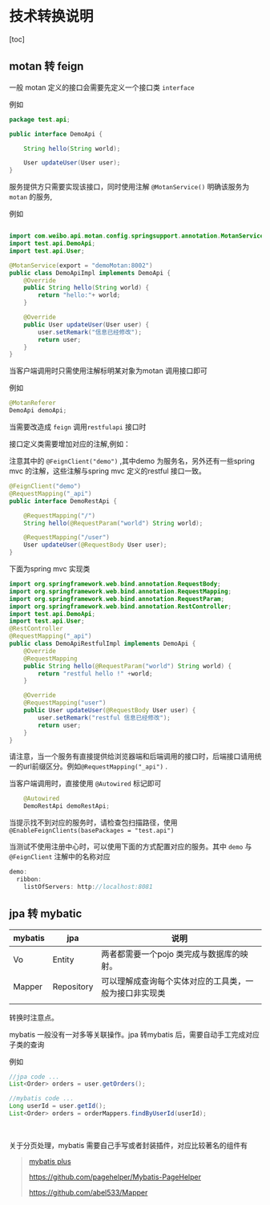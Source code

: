 # 技术转换说明

[toc]

## motan 转 feign

一般 motan 定义的接口会需要先定义一个接口类 `interface`

例如

```java
package test.api;

public interface DemoApi {

    String hello(String world);

    User updateUser(User user);
}

```

服务提供方只需要实现该接口，同时使用注解 `@MotanService()` 明确该服务为`motan` 的服务,

例如

```java

import com.weibo.api.motan.config.springsupport.annotation.MotanService;
import test.api.DemoApi;
import test.api.User;

@MotanService(export = "demoMotan:8002")
public class DemoApiImpl implements DemoApi {
    @Override
    public String hello(String world) {
        return "hello:"+ world;
    }

    @Override
    public User updateUser(User user) {
        user.setRemark("信息已经修改");
        return user;
    }
}
```

当客户端调用时只需使用注解标明某对象为motan 调用接口即可

例如

```java
@MotanReferer
DemoApi demoApi;
```

当需要改造成 `feign` 调用`restfulapi` 接口时

接口定义类需要增加对应的注解,例如：

注意其中的 `@FeignClient("demo")` ,其中demo 为服务名，另外还有一些spring mvc 的注解，这些注解与spring mvc 定义的restful 接口一致。

```java
@FeignClient("demo")
@RequestMapping("_api")
public interface DemoRestApi {

    @RequestMapping("/")
    String hello(@RequestParam("world") String world);

    @RequestMapping("/user")
    User updateUser(@RequestBody User user);
}
```

下面为spring mvc 实现类

```java
import org.springframework.web.bind.annotation.RequestBody;
import org.springframework.web.bind.annotation.RequestMapping;
import org.springframework.web.bind.annotation.RequestParam;
import org.springframework.web.bind.annotation.RestController;
import test.api.DemoApi;
import test.api.User;
@RestController
@RequestMapping("_api")
public class DemoApiRestfulImpl implements DemoApi {
    @Override
    @RequestMapping
    public String hello(@RequestParam("world") String world) {
        return "restful hello !" +world;
    }

    @Override
    @RequestMapping("user")
    public User updateUser(@RequestBody User user) {
        user.setRemark("restful 信息已经修改");
        return user;
    }
}
```



请注意，当一个服务有直接提供给浏览器端和后端调用的接口时，后端接口请用统一的url前缀区分。例如`@RequestMapping("_api")` .

当客户端调用时，直接使用 `@Autowired` 标记即可

```java
    @Autowired
    DemoRestApi demoRestApi;
```

当提示找不到对应的服务时，请检查包扫描路径，使用 `@EnableFeignClients(basePackages = "test.api")` 

当测试不使用注册中心时，可以使用下面的方式配置对应的服务。其中 `demo` 与 `@FeignClient` 注解中的名称对应

```java
demo:
  ribbon:
    listOfServers: http://localhost:8081
```



## jpa 转 mybatic

| mybatis | jpa        | 说明                                                   |
| ------- | ---------- | ------------------------------------------------------ |
| Vo      | Entity     | 两者都需要一个pojo 类完成与数据库的映射。              |
| Mapper  | Repository | 可以理解成查询每个实体对应的工具类，一般为接口非实现类 |
|         |            |                                                        |

转换时注意点。

mybatis 一般没有一对多等关联操作。jpa 转mybatis 后，需要自动手工完成对应子类的查询

例如

```java
//jpa code ...
List<Order> orders = user.getOrders();

//mybatis code ...
Long userId = user.getId();
List<Order> orders = orderMappers.findByUserId(userId);

```

​	

关于分页处理，mybatis 需要自己手写或者封装插件，对应比较著名的组件有

>  [mybatis plus](https://github.com/baomidou/mybatis-plus)
>
> https://github.com/pagehelper/Mybatis-PageHelper
>
> https://github.com/abel533/Mapper


